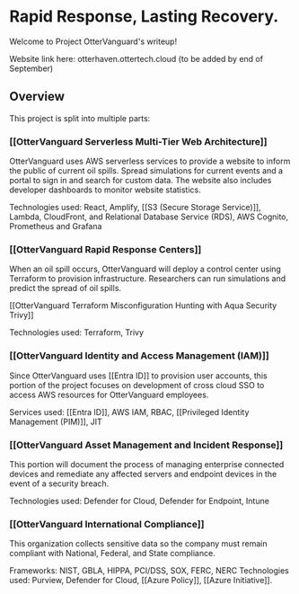 # Rapid Response, Lasting Recovery.

Welcome to Project OtterVanguard's writeup!

Website link here: otterhaven.ottertech.cloud (to be added by end of September)
## Overview
This project is split into multiple parts:
### [[OtterVanguard Serverless Multi-Tier Web Architecture]]
OtterVanguard uses AWS serverless services to provide a website to inform the public of current oil spills. Spread simulations for current events and a portal to sign in and search for custom data. The website also includes developer dashboards to monitor website statistics.

Technologies used: React, Amplify, [[S3 (Secure Storage Service)]], Lambda, CloudFront, and Relational Database Service (RDS), AWS Cognito, Prometheus and Grafana
### [[OtterVanguard Rapid Response Centers]]
When an oil spill occurs, OtterVanguard will deploy a control center using Terraform to provision infrastructure. Researchers can run simulations and predict the spread of oil spills.

[[OtterVanguard Terraform Misconfiguration Hunting with Aqua Security Trivy]]

Technologies used: Terraform, Trivy
### [[OtterVanguard Identity and Access Management (IAM)]]
Since OtterVanguard uses [[Entra ID]] to provision user accounts, this portion of the project focuses on development of cross cloud SSO to access AWS resources for OtterVanguard employees.

Services used: [[Entra ID]], AWS IAM, RBAC, [[Privileged Identity Management (PIM)]], JIT
### [[OtterVanguard Asset Management and Incident Response]]
This portion will document the process of managing enterprise connected devices and remediate any affected servers and endpoint devices in the event of a security breach. 

Technologies used: Defender for Cloud, Defender for Endpoint, Intune
### [[OtterVanguard International Compliance]]
This organization collects sensitive data so the company must remain compliant with National, Federal, and State compliance. 

Frameworks: NIST, GBLA, HIPPA, PCI/DSS, SOX, FERC, NERC
Technologies used: Purview, Defender for Cloud, [[Azure Policy]], [[Azure Initiative]]. 


